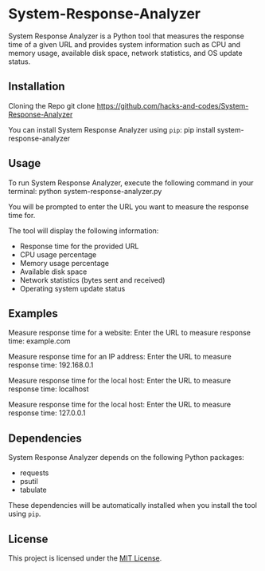 # System-Response-Analyzer


System Response Analyzer is a Python tool that measures the response time of a given URL and provides system information such as CPU and memory usage, available disk space, network statistics, and OS update status.

## Installation

Cloning the Repo
git clone https://github.com/hacks-and-codes/System-Response-Analyzer

You can install System Response Analyzer using `pip`:
pip install system-response-analyzer

## Usage

To run System Response Analyzer, execute the following command in your terminal:
python system-response-analyzer.py

You will be prompted to enter the URL you want to measure the response time for.

The tool will display the following information:

- Response time for the provided URL
- CPU usage percentage
- Memory usage percentage
- Available disk space
- Network statistics (bytes sent and received)
- Operating system update status

## Examples

Measure response time for a website:
Enter the URL to measure response time: example.com

Measure response time for an IP address:
Enter the URL to measure response time: 192.168.0.1

Measure response time for the local host:
Enter the URL to measure response time: localhost

Measure response time for the local host:
Enter the URL to measure response time: 127.0.0.1


## Dependencies

System Response Analyzer depends on the following Python packages:

- requests
- psutil
- tabulate

These dependencies will be automatically installed when you install the tool using `pip`.

## License

This project is licensed under the [MIT License](LICENSE).

